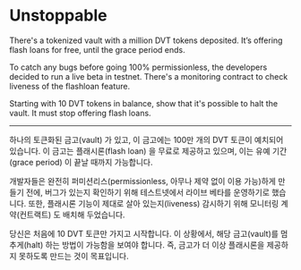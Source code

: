 # Unstoppable

There's a tokenized vault with a million DVT tokens deposited. It’s offering flash loans for free, until the grace period ends.

To catch any bugs before going 100% permissionless, the developers decided to run a live beta in testnet. There's a monitoring contract to check liveness of the flashloan feature.

Starting with 10 DVT tokens in balance, show that it's possible to halt the vault. It must stop offering flash loans.

---

하나의 토큰화된 금고(vault) 가 있고, 이 금고에는 100만 개의 DVT 토큰이 예치되어 있습니다.
이 금고는 플래시론(flash loan) 을 무료로 제공하고 있으며, 이는 유예 기간(grace period) 이 끝날 때까지 가능합니다.

개발자들은 완전히 퍼미션리스(permissionless, 아무나 제약 없이 이용 가능)하게 만들기 전에, 버그가 있는지 확인하기 위해 테스트넷에서 라이브 베타를 운영하기로 했습니다.
또한, 플래시론 기능이 제대로 살아 있는지(liveness) 감시하기 위해 모니터링 계약(컨트랙트) 도 배치해 두었습니다.

당신은 처음에 10 DVT 토큰만 가지고 시작합니다.
이 상황에서, 해당 금고(vault)를 멈추게(halt) 하는 방법이 가능함을 보여야 합니다.
즉, 금고가 더 이상 플래시론을 제공하지 못하도록 만드는 것이 목표입니다.
